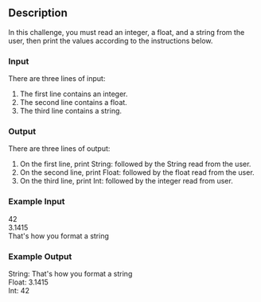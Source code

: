 ## Description

In this challenge, you must read an integer, a float, and a string from the user, then print the values according to the
instructions below.

### Input

There are three lines of input:

1. The first line contains an integer.
2. The second line contains a float.
3. The third line contains a string.

### Output

There are three lines of output:

1. On the first line, print String: followed by the String read from the user.
2. On the second line, print Float:
   followed by the float read from the user.
3. On the third line, print Int: followed by the integer read from user.

### Example Input

42 <br>
3.1415  <br>
That's how you format a string

### Example Output

String: That's how you format a string <br>
Float: 3.1415 <br>
Int: 42 <br>